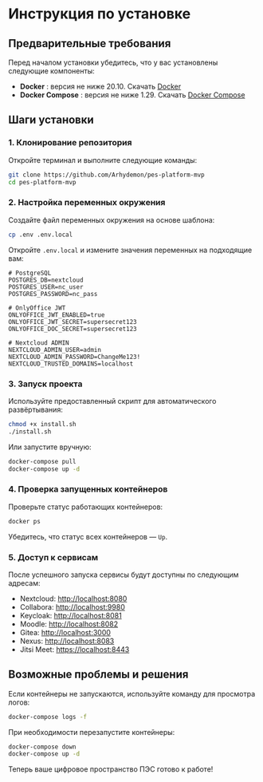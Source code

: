 # Инструкция по установке

## Предварительные требования

Перед началом установки убедитесь, что у вас установлены следующие компоненты:

* **Docker** : версия не ниже 20.10. Скачать [Docker](https://docs.docker.com/get-docker/)
* **Docker Compose** : версия не ниже 1.29. Скачать [Docker Compose](https://docs.docker.com/compose/install/)

## Шаги установки

### 1. Клонирование репозитория

Откройте терминал и выполните следующие команды:

```bash
git clone https://github.com/Arhydemon/pes-platform-mvp
cd pes-platform-mvp
```

### 2. Настройка переменных окружения

Создайте файл переменных окружения на основе шаблона:

```bash
cp .env .env.local
```

Откройте `.env.local` и измените значения переменных на подходящие вам:

```env
# PostgreSQL
POSTGRES_DB=nextcloud
POSTGRES_USER=nc_user
POSTGRES_PASSWORD=nc_pass

# OnlyOffice JWT
ONLYOFFICE_JWT_ENABLED=true
ONLYOFFICE_JWT_SECRET=supersecret123
ONLYOFFICE_DOC_SECRET=supersecret123

# Nextcloud ADMIN
NEXTCLOUD_ADMIN_USER=admin
NEXTCLOUD_ADMIN_PASSWORD=ChangeMe123!
NEXTCLOUD_TRUSTED_DOMAINS=localhost
```

### 3. Запуск проекта

Используйте предоставленный скрипт для автоматического развёртывания:

```bash
chmod +x install.sh
./install.sh
```

Или запустите вручную:

```bash
docker-compose pull
docker-compose up -d
```

### 4. Проверка запущенных контейнеров

Проверьте статус работающих контейнеров:

```bash
docker ps
```

Убедитесь, что статус всех контейнеров — `Up`.

### 5. Доступ к сервисам

После успешного запуска сервисы будут доступны по следующим адресам:

* Nextcloud: [http://localhost:8080](http://localhost:8080/)
* Collabora: [http://localhost:9980](http://localhost:9980/)
* Keycloak: [http://localhost:8081](http://localhost:8081/)
* Moodle: [http://localhost:8082](http://localhost:8082/)
* Gitea: [http://localhost:3000](http://localhost:3000/)
* Nexus: [http://localhost:8083](http://localhost:8083/)
* Jitsi Meet: [https://localhost:8443](https://localhost:8443/)

## Возможные проблемы и решения

Если контейнеры не запускаются, используйте команду для просмотра логов:

```bash
docker-compose logs -f
```

При необходимости перезапустите контейнеры:

```bash
docker-compose down
docker-compose up -d
```

Теперь ваше цифровое пространство ПЭС готово к работе!
